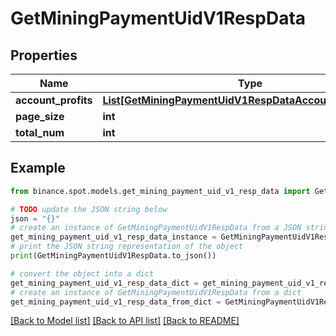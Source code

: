 # GetMiningPaymentUidV1RespData


## Properties

Name | Type | Description | Notes
------------ | ------------- | ------------- | -------------
**account_profits** | [**List[GetMiningPaymentUidV1RespDataAccountProfitsInner]**](GetMiningPaymentUidV1RespDataAccountProfitsInner.md) |  | [optional] 
**page_size** | **int** |  | [optional] 
**total_num** | **int** |  | [optional] 

## Example

```python
from binance.spot.models.get_mining_payment_uid_v1_resp_data import GetMiningPaymentUidV1RespData

# TODO update the JSON string below
json = "{}"
# create an instance of GetMiningPaymentUidV1RespData from a JSON string
get_mining_payment_uid_v1_resp_data_instance = GetMiningPaymentUidV1RespData.from_json(json)
# print the JSON string representation of the object
print(GetMiningPaymentUidV1RespData.to_json())

# convert the object into a dict
get_mining_payment_uid_v1_resp_data_dict = get_mining_payment_uid_v1_resp_data_instance.to_dict()
# create an instance of GetMiningPaymentUidV1RespData from a dict
get_mining_payment_uid_v1_resp_data_from_dict = GetMiningPaymentUidV1RespData.from_dict(get_mining_payment_uid_v1_resp_data_dict)
```
[[Back to Model list]](../README.md#documentation-for-models) [[Back to API list]](../README.md#documentation-for-api-endpoints) [[Back to README]](../README.md)


